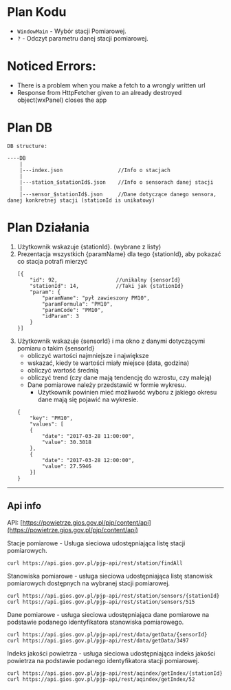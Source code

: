 
# Plan Kodu

- `WindowMain` - Wybór stacji Pomiarowej.
- `?` - Odczyt parametru danej stacji pomiarowej.

# Noticed Errors:

- There is a problem when you make a fetch to a wrongly written url
- Response from HttpFetcher given to an already destroyed object(wxPanel) closes the app

# Plan DB

```
DB structure:

----DB
    |
    |---index.json                  //Info o stacjach
    |
    |---station_$stationId$.json    //Info o sensorach danej stacji
    |
    |---sensor_$stationId$.json     //Dane dotyczące danego sensora, danej konkretnej stacji (stationId is unikatowy)
```

# Plan Działania

1. Użytkownik wskazuje {stationId}. (wybrane z listy)
2. Prezentacja wszystkich {paramName} dla tego {stationId}, aby pokazać co stacja potrafi mierzyć
    ```
    [{
        "id": 92,                   //unikalny {sensorId}
        "stationId": 14,            //Taki jak {stationId}
        "param": {
            "paramName": "pył zawieszony PM10",
            "paramFormula": "PM10",
            "paramCode": "PM10",
            "idParam": 3
        }
    }]
    ```
3. Użytkownik wskazuje {sensorId} i ma okno z danymi dotyczącymi pomiaru o takim {sensorId}
    - obliczyć wartości najmniejsze i największe
    - wskazać, kiedy te wartości miały miejsce (data, godzina)
    - obliczyć wartość średnią
    - obliczyć trend (czy dane mają tendencję do wzrostu, czy maleją)
    - Dane pomiarowe należy przedstawić w formie wykresu.
        - Użytkownik powinien mieć możliwość wyboru z jakiego okresu dane mają się pojawić na wykresie.
    ```
    {
        "key": "PM10",
        "values": [
        {
            "date": "2017-03-28 11:00:00",
            "value": 30.3018
        },
        {
            "date": "2017-03-28 12:00:00",
            "value": 27.5946
        }]
    }
    ```

---
## Api info

API: [https://powietrze.gios.gov.pl/pjp/content/api](https://powietrze.gios.gov.pl/pjp/content/api)

Stacje pomiarowe - Usługa sieciowa udostępniająca listę stacji pomiarowych.
```
curl https://api.gios.gov.pl/pjp-api/rest/station/findAll
```

Stanowiska pomiarowe - usługa sieciowa udostępniająca listę stanowisk pomiarowych dostępnych na wybranej stacji pomiarowej.
```
curl https://api.gios.gov.pl/pjp-api/rest/station/sensors/{stationId}
curl https://api.gios.gov.pl/pjp-api/rest/station/sensors/515
```

Dane pomiarowe - usługa sieciowa udostępniająca dane pomiarowe na podstawie podanego identyfikatora stanowiska pomiarowego.
```
curl https://api.gios.gov.pl/pjp-api/rest/data/getData/{sensorId}
curl https://api.gios.gov.pl/pjp-api/rest/data/getData/3497
```


Indeks jakości powietrza - usługa sieciowa udostępniająca indeks jakości powietrza na podstawie podanego identyfikatora stacji pomiarowej.

```
curl https://api.gios.gov.pl/pjp-api/rest/aqindex/getIndex/{stationId}
curl https://api.gios.gov.pl/pjp-api/rest/aqindex/getIndex/52
```
